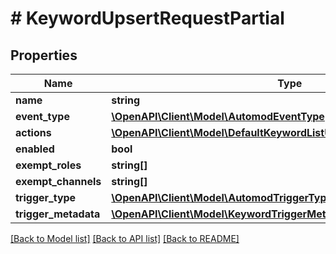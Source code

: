 # # KeywordUpsertRequestPartial

## Properties

Name | Type | Description | Notes
------------ | ------------- | ------------- | -------------
**name** | **string** |  | [optional]
**event_type** | [**\OpenAPI\Client\Model\AutomodEventType**](AutomodEventType.md) |  | [optional]
**actions** | [**\OpenAPI\Client\Model\DefaultKeywordListUpsertRequestActionsInner[]**](DefaultKeywordListUpsertRequestActionsInner.md) |  | [optional]
**enabled** | **bool** |  | [optional]
**exempt_roles** | **string[]** |  | [optional]
**exempt_channels** | **string[]** |  | [optional]
**trigger_type** | [**\OpenAPI\Client\Model\AutomodTriggerType**](AutomodTriggerType.md) |  | [optional]
**trigger_metadata** | [**\OpenAPI\Client\Model\KeywordTriggerMetadata**](KeywordTriggerMetadata.md) |  | [optional]

[[Back to Model list]](../../README.md#models) [[Back to API list]](../../README.md#endpoints) [[Back to README]](../../README.md)
